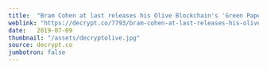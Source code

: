 ```yaml
---
title:  "Bram Cohen at last releases his Olive Blockchain's 'Green Paper'"
weblink: "https://decrypt.co/7793/bram-cohen-at-last-releases-his-olive-network-green-paper"
date:   2019-07-09
thumbnail: "/assets/decryptolive.jpg"
source: decrypt.co
jumbotron: false
---
```

